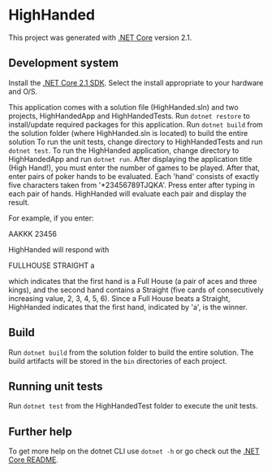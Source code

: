 # HighHanded
  
This project was generated with [.NET Core](https://github.com/microsoft/dotnet) version 2.1.

## Development system

Install the [.NET Core 2.1 SDK](https://dotnet.microsoft.com/download/dotnet-core/2.1).
Select the install appropriate to your hardware and O/S.

This application comes with a solution file (HighHanded.sln) and two projects, HighHandedApp and HighHandedTests.
Run `dotnet restore` to install/update required packages for this application.
Run `dotnet build` from the solution folder (where HighHanded.sln is located) to build the entire solution
To run the unit tests, change directory to HighHandedTests and run `dotnet test`.
To run the HighHanded application, change directory to HighHandedApp and run
`dotnet run`. After displaying the application title (High Hand!),
you must enter the number of games to be played. After that, enter pairs of poker hands to be evaluated.
Each 'hand' consists of exactly five characters taken from '*23456789TJQKA'. Press enter after typing in each pair
of hands. HighHanded will evaluate each pair and display the result.

For example, if you enter:

AAKKK 23456

HighHanded will respond with

FULLHOUSE STRAIGHT a

which indicates that the first hand is a Full House (a pair of aces and three kings), and the second hand contains a
Straight (five cards of consecutively increasing value, 2, 3, 4, 5, 6). Since a Full House beats a Straight,
HighHanded indicates that the first hand, indicated by 'a', is the winner.


## Build

Run `dotnet build` from the solution folder to build the entire solution. The build artifacts will be stored in the
`bin` directories of each project.

## Running unit tests

Run `dotnet test` from the HighHandedTest folder to execute the unit tests.

## Further help

To get more help on the dotnet CLI use `dotnet -h` or go check out the [.NET Core README](https://github.com/Microsoft/dotnet/blob/master/README.md).
